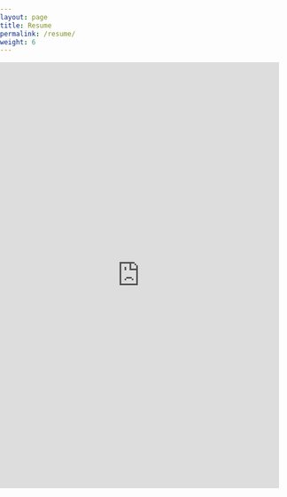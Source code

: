 ```yaml
---
layout: page
title: Resume
permalink: /resume/
weight: 6
---
```

<body style="margin:0px;padding:0px;overflow:hidden">
    <iframe src="https://drive.google.com/file/d/1QMjXJaxd4YbfwnKqPqGGq7Ro_34z9lKu/preview" height="768"
    style="position:relative; width:100%; border:none;" frameborder="0"></iframe>
</body>


<!--
1st source for resume - src="https://drive.google.com/file/d/1192BE4nXHUbAo0wASqsyyegDBC8bVRiE/preview"

2nd source for resume - src="https://drive.google.com/file/d/1-Rm9BT9ISwJ6lZxfPsjQOBPQxWZLXhj1/preview"

3rd source for resume - src="https://drive.google.com/file/d/13XRe7SEZ_qL7CEc3BIAWRvnZpUXSSb8A/preview"

4th source for resume - src="https://drive.google.com/file/d/1jrlvxPsE_-XwJgAwl1Em5Hnb90WrGv55/preview"

5th source for resume - src="https://drive.google.com/file/d/1q0P75LUHKcetedXoMfilF4ezsN4LW1om/preview"
-->
